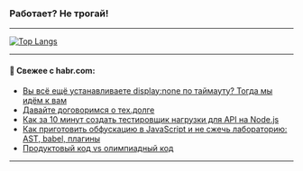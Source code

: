 ### Работает? Не трогай!

---
<!--
#### 🛠️ Technical stack:

![Java](https://img.shields.io/badge/Java-informational?logo=Oracle&style=flat&logoColor=white&color=FF4500)
![Kotlin](https://img.shields.io/badge/Kotlin-informational?logo=Kotlin&style=flat&logoColor=white&color=774D97)
![TS](https://img.shields.io/badge/TypeScript-informational?logo=typeScript&style=flat&logoColor=black&color=017acc)
![Python](https://img.shields.io/badge/Python-informational?logo=Python&style=flat&logoColor=black&color=ffdd54) <br>
![Spring](https://img.shields.io/badge/Spring-informational?logo=Spring&style=flat&logoColor=white&color=6DB33F) 
![SpringBoot](https://img.shields.io/badge/SpringBoot-informational?logo=SpringBoot&style=flat&logoColor=white&color=6DB33F)
![Nest](https://img.shields.io/badge/NestJS-informational?logo=NestJS&style=flat&logoColor=white&color=E0234E) 
![NodeJS](https://img.shields.io/badge/NodeJS-informational?logo=node.js&style=flat&logoColor=white&color=70A760)<br>
![PostgreSQL](https://img.shields.io/badge/PostgreSQL-informational?logo=PostgreSQL&style=flat&logoColor=white&color=DAA520)
![MongoDB](https://img.shields.io/badge/MongoDB-informational?logo=MongoDB&style=flat&logoColor=white&color=870000)
![Apache](https://img.shields.io/badge/Apache-informational?logo=apache&style=flat&logoColor=white&color=f74e28)

___ 
-->

<!--- #### 🛠️ : --->

[![Top Langs](https://github-readme-stats-82jvfl3w3-advtsettinggmailcoms-projects.vercel.app/api/top-langs/?username=zloylis&langs_count=10&hide_title=true&title_color=e6edf3&size_weight=0.5&count_weight=0.5&layout=compact&hide_progress=true&hide_border=true&theme=dracula)](https://github.com/zloylis)

<!---


####  :octocat:&nbsp;&nbsp; Статистика:

![GitHub stats](https://github-readme-stats-u2qms2cxw-advtsettinggmailcoms-projects.vercel.app/api?username=zloylis&show_icons=true&hide_border=true&theme=dracula&title_color=e6edf3&include_all_commits=true&count_private=true&hide_rank=false&hide_title=true&rank_icon=github)
-->
---

#### 💬 Свежее с habr.com:

<!-- BLOG-POST-LIST:START -->
- [Вы всё ещё устанавливаете display:none по таймауту? Тогда мы идём к вам](https://habr.com/ru/articles/870172/?utm_source=habrahabr&utm_medium=rss&utm_campaign=870172)
- [Давайте договоримся о тех.долге](https://habr.com/ru/articles/870164/?utm_source=habrahabr&utm_medium=rss&utm_campaign=870164)
- [Как за 10 минут создать тестировщик нагрузки для API на Node.js](https://habr.com/ru/articles/870154/?utm_source=habrahabr&utm_medium=rss&utm_campaign=870154)
- [Как приготовить обфускацию в JavaScript и не сжечь лабораторию: AST, babel, плагины](https://habr.com/ru/articles/870152/?utm_source=habrahabr&utm_medium=rss&utm_campaign=870152)
- [Продуктовый код vs олимпиадный код](https://habr.com/ru/articles/870150/?utm_source=habrahabr&utm_medium=rss&utm_campaign=870150)
<!-- BLOG-POST-LIST:END -->

---
